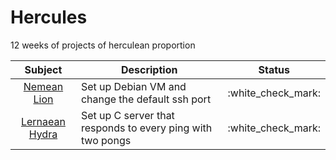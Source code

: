 # Hercules

12 weeks of projects of herculean proportion

| Subject                           | Description                                                | Status               |
| :-:                               | -                                                          | :-:                  |
| [Nemean Lion](nemean_lion/)       | Set up Debian VM and change the default ssh port           | :white\_check\_mark: |
| [Lernaean Hydra](lernaean_hydra/) | Set up C server that responds to every ping with two pongs | :white\_check\_mark: |
